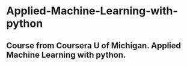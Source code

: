 # Applied-Machine-Learning-with-python
## Course from Coursera U of Michigan.  Applied Machine Learning with python.

